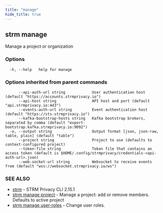 ```yaml
---
title: "manage"
hide_title: true
---
```

## strm manage

Manage a project or organization

### Options

```
  -h, --help   help for manage
```

### Options inherited from parent commands

```
      --api-auth-url string            User authentication host (default "https://accounts.strmprivacy.io")
      --api-host string                API host and port (default "api.strmprivacy.io:443")
      --events-auth-url string         Event authentication host (default "https://sts.strmprivacy.io")
      --kafka-bootstrap-hosts string   Kafka bootstrap brokers, separated by comma (default "export-bootstrap.kafka.strmprivacy.io:9092")
  -o, --output string                  Output format [json, json-raw, table, plain] (default "table")
      --project string                 Project to use (defaults to context-configured project)
      --token-file string              Token file that contains an access token (default is $HOME/.config/strmprivacy/credentials-<api-auth-url>.json)
      --web-socket-url string          Websocket to receive events from (default "wss://websocket.strmprivacy.io/ws")
```

### SEE ALSO

* [strm](docs/04-reference/01-cli-reference/strm/index.md)	 - STRM Privacy CLI 2.15.1
* [strm manage project](docs/04-reference/01-cli-reference/strm/manage/project.md)	 - Manage a project: add or remove members. Defaults to active project
* [strm manage user-roles](docs/04-reference/01-cli-reference/strm/manage/user-roles.md)	 - Change user roles.

